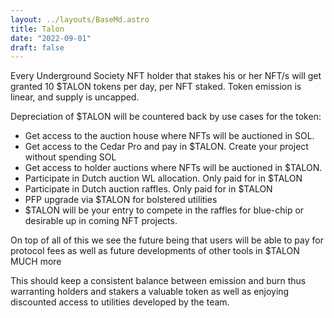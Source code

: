 ```yaml
---
layout: ../layouts/BaseMd.astro
title: Talon
date: "2022-09-01"
draft: false
---
```

Every Underground Society NFT holder that stakes his or her NFT/s will get granted 10 $TALON tokens per day, per NFT staked. Token emission is linear, and supply is uncapped.

Depreciation of $TALON will be countered back by use cases for the token:
- Get access to the auction house where NFTs will be auctioned in SOL.
- Get access to the Cedar Pro and pay in $TALON. Create your project without spending SOL
- Get access to holder auctions where NFTs will be auctioned in $TALON.
- Participate in Dutch auction WL allocation. Only paid for in $TALON
- Participate in Dutch auction raffles. Only paid for in $TALON
- PFP upgrade via $TALON for bolstered utilities
- $TALON will be your entry to compete in the raffles for blue-chip or desirable up in coming NFT projects.


On top of all of this we see the future being that users will be able to pay for protocol fees as well as future developments of other tools in $TALON
MUCH more

This should keep a consistent balance between emission and burn thus warranting holders and stakers a valuable token as well as enjoying discounted access to utilities developed by the team.